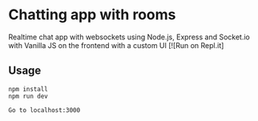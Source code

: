 # Chatting app with rooms
Realtime chat app with websockets using Node.js, Express and Socket.io with Vanilla JS on the frontend with a custom UI
[![Run on Repl.it]
## Usage
```
npm install
npm run dev

Go to localhost:3000
```

